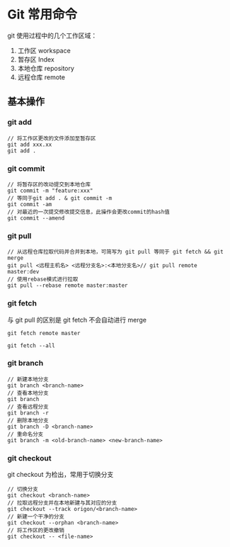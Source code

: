 <!--
 * @Author: songyipeng
 * @Date: 2022-10-17 16:43:03
-->

# Git 常用命令

git 使用过程中的几个工作区域：

1. 工作区 workspace
2. 暂存区 Index
3. 本地仓库 repository
4. 远程仓库 remote

## 基本操作

### git add

```
// 将工作区更改的文件添加至暂存区
git add xxx.xx
git add .
```

### git commit

```
// 将暂存区的改动提交到本地仓库
git commit -m "feature:xxx"
// 等同于git add . & git commit -m
git commit -am
// 对最近的一次提交修改提交信息，此操作会更改commit的hash值
git commit --amend
```

### git pull

```
// 从远程仓库拉取代码并合并到本地，可简写为 git pull 等同于 git fetch && git merge
git pull <远程主机名> <远程分支名>:<本地分支名>// git pull remote master:dev
// 使用rebase模式进行拉取
git pull --rebase remote master:master
```

### git fetch

与 git pull 的区别是 git fetch 不会自动进行 merge

```
git fetch remote master

git fetch --all
```

### git branch

```
// 新建本地分支
git branch <branch-name>
// 查看本地分支
git branch
// 查看远程分支
git branch -r
// 删除本地分支
git branch -D <branch-name>
// 重命名分支
git branch -m <old-branch-name> <new-branch-name>
```

### git checkout

git checkout 为检出，常用于切换分支

```
// 切换分支
git checkout <branch-name>
// 拉取远程分支并在本地新建与其对应的分支
git checkout --track origon/<branch-name>
// 新建一个干净的分支
git checkout --orphan <branch-name>
// 将工作区的更改撤销
git checkout -- <file-name>
```
